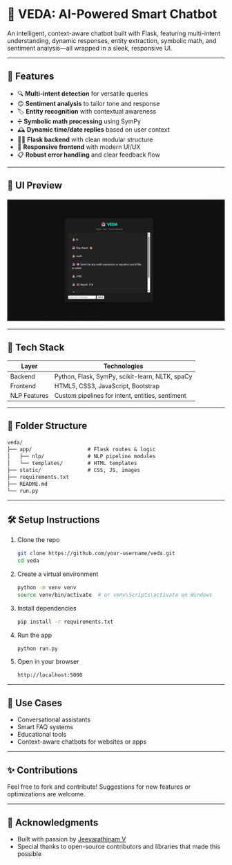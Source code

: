 # 🧠 VEDA: AI-Powered Smart Chatbot

An intelligent, context-aware chatbot built with Flask, featuring multi-intent understanding, dynamic responses, entity extraction, symbolic math, and sentiment analysis—all wrapped in a sleek, responsive UI.

---

## 🚀 Features

- 🔍 **Multi-intent detection** for versatile queries  
- 😊 **Sentiment analysis** to tailor tone and response  
- 🏷️ **Entity recognition** with contextual awareness  
- ➗ **Symbolic math processing** using SymPy  
- 🕰️ **Dynamic time/date replies** based on user context  
- 🧑‍💻 **Flask backend** with clean modular structure  
- 🎨 **Responsive frontend** with modern UI/UX  
- 📋 **Robust error handling** and clear feedback flow  

---

## 📸 UI Preview
![VEDA UI Preview](chatbot-nlp-app/ui-preview.png.PNG)

---

## 🔧 Tech Stack

| Layer        | Technologies                              |
|--------------|--------------------------------------------|
| Backend      | Python, Flask, SymPy, scikit-learn, NLTK, spaCy |
| Frontend     | HTML5, CSS3, JavaScript, Bootstrap         |
| NLP Features | Custom pipelines for intent, entities, sentiment |

---

## 📁 Folder Structure

```plaintext
veda/
├── app/                  # Flask routes & logic
│   ├── nlp/              # NLP pipeline modules
│   └── templates/        # HTML templates
├── static/               # CSS, JS, images
├── requirements.txt
├── README.md
└── run.py
```

---

## 🛠️ Setup Instructions

1. Clone the repo  
   ```bash
   git clone https://github.com/your-username/veda.git
   cd veda
   ```
2. Create a virtual environment  
   ```bash
   python -m venv venv
   source venv/bin/activate  # or venv\Scripts\activate on Windows
   ```
3. Install dependencies  
   ```bash
   pip install -r requirements.txt
   ```
4. Run the app  
   ```bash
   python run.py
   ```
5. Open in your browser  
   ```
   http://localhost:5000
   ```

---

## 🎯 Use Cases

- Conversational assistants  
- Smart FAQ systems  
- Educational tools  
- Context-aware chatbots for websites or apps

---

## ✨ Contributions

Feel free to fork and contribute! Suggestions for new features or optimizations are welcome.

---



## 🙌 Acknowledgments

- Built with passion by [Jeevarathinam V](https://github.com/Jeevav62)  
- Special thanks to open-source contributors and libraries that made this possible
